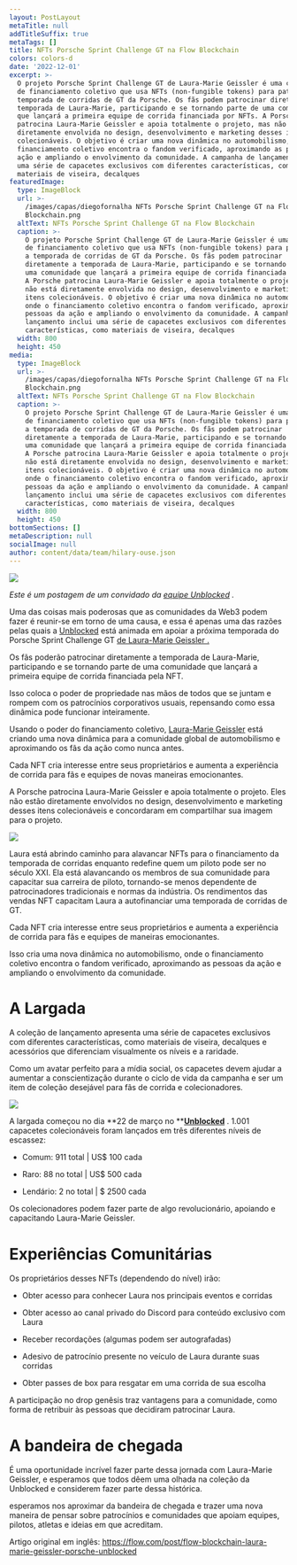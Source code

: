```yaml
---
layout: PostLayout
metaTitle: null
addTitleSuffix: true
metaTags: []
title: NFTs Porsche Sprint Challenge GT na Flow Blockchain
colors: colors-d
date: '2022-12-01'
excerpt: >-
  O projeto Porsche Sprint Challenge GT de Laura-Marie Geissler é uma campanha
  de financiamento coletivo que usa NFTs (non-fungible tokens) para patrocinar a
  temporada de corridas de GT da Porsche. Os fãs podem patrocinar diretamente a
  temporada de Laura-Marie, participando e se tornando parte de uma comunidade
  que lançará a primeira equipe de corrida financiada por NFTs. A Porsche
  patrocina Laura-Marie Geissler e apoia totalmente o projeto, mas não está
  diretamente envolvida no design, desenvolvimento e marketing desses itens
  colecionáveis. O objetivo é criar uma nova dinâmica no automobilismo, onde o
  financiamento coletivo encontra o fandom verificado, aproximando as pessoas da
  ação e ampliando o envolvimento da comunidade. A campanha de lançamento inclui
  uma série de capacetes exclusivos com diferentes características, como
  materiais de viseira, decalques
featuredImage:
  type: ImageBlock
  url: >-
    /images/capas/diegofornalha NFTs Porsche Sprint Challenge GT na Flow
    Blockchain.png
  altText: NFTs Porsche Sprint Challenge GT na Flow Blockchain
  caption: >-
    O projeto Porsche Sprint Challenge GT de Laura-Marie Geissler é uma campanha
    de financiamento coletivo que usa NFTs (non-fungible tokens) para patrocinar
    a temporada de corridas de GT da Porsche. Os fãs podem patrocinar
    diretamente a temporada de Laura-Marie, participando e se tornando parte de
    uma comunidade que lançará a primeira equipe de corrida financiada por NFTs.
    A Porsche patrocina Laura-Marie Geissler e apoia totalmente o projeto, mas
    não está diretamente envolvida no design, desenvolvimento e marketing desses
    itens colecionáveis. O objetivo é criar uma nova dinâmica no automobilismo,
    onde o financiamento coletivo encontra o fandom verificado, aproximando as
    pessoas da ação e ampliando o envolvimento da comunidade. A campanha de
    lançamento inclui uma série de capacetes exclusivos com diferentes
    características, como materiais de viseira, decalques
  width: 800
  height: 450
media:
  type: ImageBlock
  url: >-
    /images/capas/diegofornalha NFTs Porsche Sprint Challenge GT na Flow
    Blockchain.png
  altText: NFTs Porsche Sprint Challenge GT na Flow Blockchain
  caption: >-
    O projeto Porsche Sprint Challenge GT de Laura-Marie Geissler é uma campanha
    de financiamento coletivo que usa NFTs (non-fungible tokens) para patrocinar
    a temporada de corridas de GT da Porsche. Os fãs podem patrocinar
    diretamente a temporada de Laura-Marie, participando e se tornando parte de
    uma comunidade que lançará a primeira equipe de corrida financiada por NFTs.
    A Porsche patrocina Laura-Marie Geissler e apoia totalmente o projeto, mas
    não está diretamente envolvida no design, desenvolvimento e marketing desses
    itens colecionáveis. O objetivo é criar uma nova dinâmica no automobilismo,
    onde o financiamento coletivo encontra o fandom verificado, aproximando as
    pessoas da ação e ampliando o envolvimento da comunidade. A campanha de
    lançamento inclui uma série de capacetes exclusivos com diferentes
    características, como materiais de viseira, decalques
  width: 800
  height: 450
bottomSections: []
metaDescription: null
socialImage: null
author: content/data/team/hilary-ouse.json
---
```

[![](https://assets-global.website-files.com/618c953e65cc2ba3f44d1a02/62f3a4d539ce35f793e2cb40\_62396217155a4b545e98da8a_NFTco_PorscheLMG_Banner.png)](https://assets-global.website-files.com/618c953e65cc2ba3f44d1a02/62f3a4d539ce35f793e2cb40\_62396217155a4b545e98da8a_NFTco_PorscheLMG_Banner.png)

*Este é um postagem de um convidado da *[*equipe Unblocked*](https://unblocked.exchange/)* .*

Uma das coisas mais poderosas que as comunidades da Web3 podem fazer é reunir-se em torno de uma causa, e essa é apenas uma das razões pelas quais a [Unblocked](https://unblocked.exchange/) está animada em apoiar a próxima temporada do Porsche Sprint Challenge GT [de Laura-Marie Geissler .](http://www.lmg-racing.de/) 

Os fãs poderão patrocinar diretamente a temporada de Laura-Marie, participando e se tornando parte de uma comunidade que lançará a primeira equipe de corrida financiada pela NFT.

Isso coloca o poder de propriedade nas mãos de todos que se juntam e rompem com os patrocínios corporativos usuais, repensando como essa dinâmica pode funcionar inteiramente.

Usando o poder do financiamento coletivo, [Laura-Marie Geissler](https://www.instagram.com/lauramariegeissler/) está criando uma nova dinâmica para a comunidade global de automobilismo e aproximando os fãs da ação como nunca antes. 

Cada NFT cria interesse entre seus proprietários e aumenta a experiência de corrida para fãs e equipes de novas maneiras emocionantes.

A Porsche patrocina Laura-Marie Geissler e apoia totalmente o projeto. Eles não estão diretamente envolvidos no design, desenvolvimento e marketing desses itens colecionáveis e concordaram em compartilhar sua imagem para o projeto.

[![](https://assets-global.website-files.com/618c953e65cc2ba3f44d1a02/62f3a4d639ce35e667e2cb4b\_623961d508e8e933595258c7\_porsche.jpeg)](https://assets-global.website-files.com/618c953e65cc2ba3f44d1a02/62f3a4d639ce35e667e2cb4b\_623961d508e8e933595258c7\_porsche.jpeg)

Laura está abrindo caminho para alavancar NFTs para o financiamento da temporada de corridas enquanto redefine quem um piloto pode ser no século XXI. Ela está alavancando os membros de sua comunidade para capacitar sua carreira de piloto, tornando-se menos dependente de patrocinadores tradicionais e normas da indústria. Os rendimentos das vendas NFT capacitam Laura a autofinanciar uma temporada de corridas de GT.

Cada NFT cria interesse entre seus proprietários e aumenta a experiência de corrida para fãs e equipes de maneiras emocionantes.

Isso cria uma nova dinâmica no automobilismo, onde o financiamento coletivo encontra o fandom verificado, aproximando as pessoas da ação e ampliando o envolvimento da comunidade.

# [](https://www.web3dev.com.br/diegofornalha/nfts-porsche-sprint-challenge-gt-na-flow-blockchain-d7l?preview=361019cc6b70009f4da990082ad0c4f708331bf3d554bd4d17faee141e7a665e731e16ed03318efe75cba4d86ad40656ec67925d4933e3e13fb802ea#a-largada)**A Largada**

A coleção de lançamento apresenta uma série de capacetes exclusivos com diferentes características, como materiais de viseira, decalques e acessórios que diferenciam visualmente os níveis e a raridade. 

Como um avatar perfeito para a mídia social, os capacetes devem ajudar a aumentar a conscientização durante o ciclo de vida da campanha e ser um item de coleção desejável para fãs de corrida e colecionadores.

[![](https://assets-global.website-files.com/618c953e65cc2ba3f44d1a02/62f3a4d539ce354108e2cb3f\_62396217155a4b545e98da8a_NFTco_PorscheLMG_Banner.png)](https://assets-global.website-files.com/618c953e65cc2ba3f44d1a02/62f3a4d539ce354108e2cb3f\_62396217155a4b545e98da8a_NFTco_PorscheLMG_Banner.png)

A largada começou no dia **22 de março no **[**Unblocked**](https://unblocked.exchange/) . 1.001 capacetes colecionáveis foram lançados em três diferentes níveis de escassez:

*   Comum: 911 total | US$ 100 cada

*   Raro: 88 no total | US$ 500 cada

*   Lendário: 2 no total | $ 2500 cada

Os colecionadores podem fazer parte de algo revolucionário, apoiando e capacitando Laura-Marie Geissler.

# [](https://www.web3dev.com.br/diegofornalha/nfts-porsche-sprint-challenge-gt-na-flow-blockchain-d7l?preview=361019cc6b70009f4da990082ad0c4f708331bf3d554bd4d17faee141e7a665e731e16ed03318efe75cba4d86ad40656ec67925d4933e3e13fb802ea#experi%C3%AAncias-comunit%C3%A1rias)**Experiências Comunitárias**

Os proprietários desses NFTs (dependendo do nível) irão:

*   Obter acesso para conhecer Laura nos principais eventos e corridas

*   Obter acesso ao canal privado do Discord para conteúdo exclusivo com Laura

*   Receber recordações (algumas podem ser autografadas)

*   Adesivo de patrocínio presente no veículo de Laura durante suas corridas

*   Obter passes de box para resgatar em uma corrida de sua escolha

A participação no drop genêsis traz vantagens para a comunidade, como forma de retribuir às pessoas que decidiram patrocinar Laura.

# [](https://www.web3dev.com.br/diegofornalha/nfts-porsche-sprint-challenge-gt-na-flow-blockchain-d7l?preview=361019cc6b70009f4da990082ad0c4f708331bf3d554bd4d17faee141e7a665e731e16ed03318efe75cba4d86ad40656ec67925d4933e3e13fb802ea#a-bandeira-de-chegada)**A bandeira de chegada**

É uma oportunidade incrível fazer parte dessa jornada com Laura-Marie Geissler, e esperamos que todos dêem uma olhada na coleção da Unblocked e considerem fazer parte dessa histórica.

esperamos nos aproximar da bandeira de chegada e trazer uma nova maneira de pensar sobre patrocínios e comunidades que apoiam equipes, pilotos, atletas e ideias em que acreditam.

Artigo original em inglês: <https://flow.com/post/flow-blockchain-laura-marie-geissler-porsche-unblocked>

